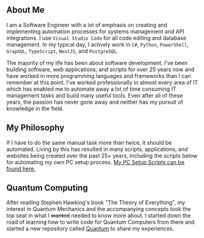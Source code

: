 ## About Me

I am a Software Engineer with a lot of emphasis on creating and implementing automation processes for systems management and API integrations.  I use ``Visual Studio Code`` for all code editing and database management.  In my typical day, I actively work in ``C#``, ``Python``, ``PowerShell``, ``GraphQL``, ``TypeScript``, ``NextJS``, and ``PostgreSQL``.

The majority of my life has been about software development. I've been building software, web applications, and scripts for over 25 years now and have worked in more programming languages and frameworks than I can remember at this point. I've worked professionally in almost every area of IT which has enabled me to automate away a lot of time consuming IT management tasks and build many useful tools.  Even after all of these years, the passion has never gone away and neither has my pursuit of knowledge in the field.

## My Philosophy

If I have to do the same manual task more than twice, it should be automated.  Living by this has resulted in many scripts, applications, and websites being created over the past 25+ years, including the scripts below for automating my own PC setup process.  [My PC Setup Scripts can be found here.](https://github.com/Josh-XT/Setup)

## Quantum Computing

After reading Stephen Hawking's book "The Theory of Everything", my interest in Quantum Mechanics and the accompanying concepts took the top seat in what I ~~wanted~~ needed to know more about. I started down the road of learning how to write code for Quantum Computers from there and started a new repository called [Quantum](https://github.com/Josh-XT/Quantum) to share my experiences.